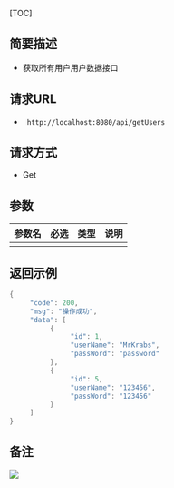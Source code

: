 [TOC]

## 简要描述

- 获取所有用户用户数据接口

## 请求URL

- ` http://localhost:8080/api/getUsers`

## 请求方式

- Get

## 参数

| 参数名 | 必选 | 类型 | 说明 |
| :----- | :--- | :--- | ---- |
|        |      |      |      |

## 返回示例 

``` java
{
     "code": 200,
     "msg": "操作成功",
     "data": [
          {
               "id": 1,
               "userName": "MrKrabs",
               "passWord": "password"
          },
          {
               "id": 5,
               "userName": "123456",
               "passWord": "123456"
          }
     ]
}
```

## 备注 

![](https://nateshao-blog.oss-cn-shenzhen.aliyuncs.com/img/20220608112453.png)